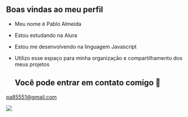 ## Boas vindas ao meu perfil 
- Meu nome é Pablo Almeida


- Estou estudando na Alura
- Estou me desenvolvendo na linguagem Javascript
- Utilizo esse espaço para minha organização e compartilhamento dos meus projetos

  ## Você pode entrar em contato comigo 📧
pa85551@gmail.com 

![](https://tenor.com/pt-BR/view/naruto-rakeitoop-gretchen-gif-19925290)
